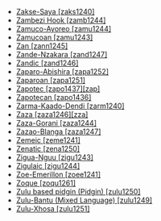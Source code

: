 - [Zakse-Saya [zaks1240]](tree/afroasiatic.afro1255/chadic.chad1250/westchadic.west2785/westchadicb.west2790/westchadicb3.west2800/southbauchiwest.sout3162/southwestsouthbauchi.sout3170/zaksesaya.zaks1240/zaksesaya.zaks1240.ini)
- [Zambezi Hook [zamb1244]](tree/atlanticcongo.atla1278/voltacongo.volt1241/benuecongo.benu1247/bantoid.bant1294/southernbantoid.sout3152/narrowbantu.narr1281/eastbantu.east2731/botatwe.bota1239/westernbotatwe.west2834/zambezihook.zamb1244/zambezihook.zamb1244.ini)
- [Zamuco-Ayoreo [zamu1244]](tree/zamucoan.zamu1243/zamucoayoreo.zamu1244/zamucoayoreo.zamu1244.ini)
- [Zamucoan [zamu1243]](tree/zamucoan.zamu1243/zamucoan.zamu1243.ini)
- [Zan [zann1245]](tree/kartvelian.kart1248/georgianzan.geor1252/zan.zann1245/zan.zann1245.ini)
- [Zande-Nzakara [zand1247]](tree/atlanticcongo.atla1278/voltacongo.volt1241/northvoltacongo.nort3149/adamawaubangi.adam1258/ubangi.uban1244/zandic.zand1246/zandenzakara.zand1247/zandenzakara.zand1247.ini)
- [Zandic [zand1246]](tree/atlanticcongo.atla1278/voltacongo.volt1241/northvoltacongo.nort3149/adamawaubangi.adam1258/ubangi.uban1244/zandic.zand1246/zandic.zand1246.ini)
- [Zaparo-Abishira [zapa1252]](tree/zaparoan.zapa1251/zaparoabishira.zapa1252/zaparoabishira.zapa1252.ini)
- [Zaparoan [zapa1251]](tree/zaparoan.zapa1251/zaparoan.zapa1251.ini)
- [Zapotec [zapo1437][zap]](tree/otomanguean.otom1299/easternotomanguean.east2557/popolocazapotecan.popo1292/zapotecan.zapo1436/zapotec.zapo1437/zapotec.zapo1437.ini)
- [Zapotecan [zapo1436]](tree/otomanguean.otom1299/easternotomanguean.east2557/popolocazapotecan.popo1292/zapotecan.zapo1436/zapotecan.zapo1436.ini)
- [Zarma-Kaado-Dendi [zarm1240]](tree/songhay.song1307/easternsonghay.east2431/zarmakaadodendi.zarm1240/zarmakaadodendi.zarm1240.ini)
- [Zaza [zaza1246][zza]](tree/indoeuropean.indo1319/indoiranian.indo1320/iranian.iran1269/westerniranian.west2794/northwesterniranian.nort3177/zazagorani.zaza1244/zaza.zaza1246/zaza.zaza1246.ini)
- [Zaza-Gorani [zaza1244]](tree/indoeuropean.indo1319/indoiranian.indo1320/iranian.iran1269/westerniranian.west2794/northwesterniranian.nort3177/zazagorani.zaza1244/zazagorani.zaza1244.ini)
- [Zazao-Blanga [zaza1247]](tree/austronesian.aust1307/nuclearaustronesian.nucl1752/malayopolynesian.mala1545/centraleasternmalayopolynesian.cent2237/easternmalayopolynesian.east2712/oceanic.ocea1241/westernoceaniclinkage.west2818/mesomelanesianlinkage.meso1253/newirelandnorthwestsolomoniclinkage.newi1242/stgeorgelinkage.stge1234/northwestsolomonic.nort3225/santaisabel.sant1458/centralsantaisabel.cent2063/zazaoblanga.zaza1247/zazaoblanga.zaza1247.ini)
- [Zemeic [zeme1241]](tree/sinotibetan.sino1245/kukichinnaga.kuki1245/naga.naga1409/zemeic.zeme1241/zemeic.zeme1241.ini)
- [Zenatic [zena1250]](tree/afroasiatic.afro1255/berber.berb1260/zenatic.zena1250/zenatic.zena1250.ini)
- [Zigua-Nguu [zigu1243]](tree/atlanticcongo.atla1278/voltacongo.volt1241/benuecongo.benu1247/bantoid.bant1294/southernbantoid.sout3152/narrowbantu.narr1281/eastbantu.east2731/northeastsavannabantu.nort3203/northeastcoastalbantu.nort3209/ruvu.ruvu1235/westruvu.west2846/seuta.seut1234/ziguanguu.zigu1243/ziguanguu.zigu1243.ini)
- [Zigulaic [zigu1244]](tree/atlanticcongo.atla1278/voltacongo.volt1241/benuecongo.benu1247/bantoid.bant1294/southernbantoid.sout3152/narrowbantu.narr1281/eastbantu.east2731/northeastsavannabantu.nort3203/northeastcoastalbantu.nort3209/ruvu.ruvu1235/westruvu.west2846/seuta.seut1234/ziguanguu.zigu1243/zigulaic.zigu1244/zigulaic.zigu1244.ini)
- [Zoe-Emerillon [zoee1241]](tree/tupian.tupi1275/mawetiguarani.mawe1252/awetiguarani.awet1245/tupiguarani.tupi1276/tupiguaranisubgroupviii.tupi1281/wayampizoeemerillon.waya1271/zoeemerillon.zoee1241/zoeemerillon.zoee1241.ini)
- [Zoque [zoqu1261]](tree/mixezoque.mixe1284/zoque.zoqu1261/zoque.zoqu1261.ini)
- [Zulu based pidgin (Pidgin) [zulu1250]](tree/pidgin.pidg1258/zulubasedpidginpidgin.zulu1250/zulubasedpidginpidgin.zulu1250.ini)
- [Zulu-Bantu (Mixed Language) [zulu1249]](tree/mixedlanguage.mixe1287/zulubantumixedlanguage.zulu1249/zulubantumixedlanguage.zulu1249.ini)
- [Zulu-Xhosa [zulu1251]](tree/atlanticcongo.atla1278/voltacongo.volt1241/benuecongo.benu1247/bantoid.bant1294/southernbantoid.sout3152/narrowbantu.narr1281/eastbantu.east2731/southernbantumakua.sout3180/ngunitsonga.ngun1275/ngunis40.ngun1276/ngunis40.ngun1267/zuluxhosa.zulu1251/zuluxhosa.zulu1251.ini)
